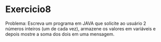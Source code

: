 # Exercicio8
Problema: Escreva um programa em JAVA que solicite ao usuário 2 números inteiros (um de cada vez), armazene os valores em variáveis e depois mostre a soma dos dois em uma mensagem.
